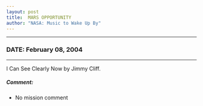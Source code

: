 ```yaml
---
layout: post
title:  MARS OPPORTUNITY
author: "NASA: Music to Wake Up By"
---
```


----
### DATE: February 08, 2004
----
I Can See Clearly Now by Jimmy Cliff.

##### Comment:
* No mission comment
